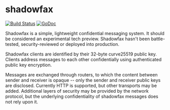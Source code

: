 # shadowfax
[![Build Status](https://travis-ci.org/cmars/shadowfax.svg)](https://travis-ci.org/cmars/shadowfax)
[![GoDoc](https://godoc.org/github.com/cmars/shadowfax?status.svg)](https://godoc.org/github.com/cmars/shadowfax)

Shadowfax is a simple, lightweight confidential messaging system. It should be
considered an experimental tech preview. Shadowfax hasn't been battle-tested,
security-reviewed or deployed into production.

Shadowfax clients are identified by their 32-byte curve25519 public key. Clients
address messages to each other confidentially using authenticated public key
encryption.

Messages are exchanged through routers, to which the content between sender and
receiver is opaque -- only the sender and receiver public keys are disclosed.
Currently HTTP is supported, but other transports may be added. Additional
layers of security may be provided by the network protocol, but the underlying
confidentiality of shadowfax messages does not rely upon it.

